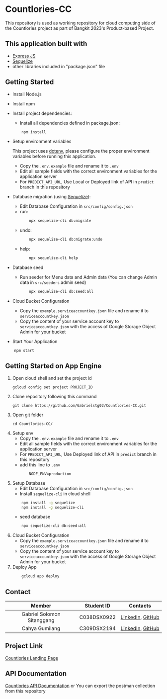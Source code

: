 # Countlories-CC

This repository is used as working repository for cloud computing side of the Countlories project as part of Bangkit 2023's Product-based Project.

## This application built with
* [Express JS](https://expressjs.com/)
* [Sequelize](https://sequelize.org/)
* other libraries included in "package.json" file

## Getting Started
* Install Node.js
* Install npm
* Install project dependencies:
    
    - Install all dependencies defined in package.json:
    ```bash
        npm install
    ```
    
* Setup environment variables

    This project uses [dotenv](https://www.npmjs.com/package/dotenv), please configure the proper environment variables before running this application.
    
    - Copy the `.env.example` file and rename it to `.env`
    - Edit all sample fields with the correct environment variables for the application server
    - For `PREDICT_API_URL`, Use Local or Deployed link of API in `predict` branch in this repository

* Database migration (using [Sequelize](http://docs.sequelizejs.com)):
    - Edit Database Configuration in `src/config/config.json`
    - run: 
        ```bash 
            npx sequelize-cli db:migrate 
        ```
    - undo: 
        ```bash
            npx sequelize-cli db:migrate:undo
        ```
    - help: 
        ```bash
            npx sequelize-cli help
        ```
* Database seed
    - Run seeder for Menu data and Admin data (You can change Admin data in `src/seeders` admin seed)
        ```bash
            npx sequelize-cli db:seed:all
        ```

* Cloud Bucket Configuration
    - Copy the `example.serviceaccountkey.json` file and rename it to `serviceaccountkey.json`
    - Copy the content of your service account key to `serviceaccountkey.json` with the access of Google Storage Object Admin for your bucket

* Start Your Application 
```bash
    npm start
```
## Getting Started on App Engine
1. Open cloud shell and set the project id
    ```
    gcloud config set project PROJECT_ID
    ```
2. Clone repository following this command
    ```
    git clone https://github.com/Gabrielstg02/Countlories-CC.git
    ```
3. Open git folder  
    ```
    cd Countlories-CC/
    ```
4. Setup env
    - Copy the `.env.example` file and rename it to `.env`
    - Edit all sample fields with the correct environment variables for the application server
    - For `PREDICT_API_URL`, Use Deployed link of API in `predict` branch in this repository
    - add this line to `.env`
        ```
            NODE_ENV=production
        ```
6. Setup Database
    - Edit Database Configuration in `src/config/config.json`
    - Install `sequelize-cli` in cloud shell
    ```bash
        npm install -g sequelize
        npm install -g sequelize-cli
    ```
    - seed database
    ```bash
        npx sequelize-cli db:seed:all
    ```
7. Cloud Bucket Configuration
    - Copy the `example.serviceaccountkey.json` file and rename it to `serviceaccountkey.json`
    - Copy the content of your service account key to `serviceaccountkey.json` with the access of Google Storage Object Admin for your bucket
8. Deploy App
    ```bash
        gcloud app deploy
    ```

## Contact
|            Member           				| Student ID |                                                       Contacts                                                      |
| :---------------------------------------: | :--------: | :-----------------------------------------------------------------------------------------------------------------: |
|     Gabriel Solomon Sitanggang     | C038DSX0922  |              [LinkedIn](https://www.linkedin.com/in/gabriel-solomon-sitanggang/), [GitHub](https://github.com/Gabrielstg02/)|
| Cahya Gumilang  | C309DSX2194  |     [LinkedIn](https://www.linkedin.com/in/cahya-gumilang), [GitHub](https://github.com/CahyaG)|

## Project Link
[Countlories Landing Page](https://github.com/IpunkDkk/Countlories)

## API Documentation
[Countlories API Documentation](https://documenter.getpostman.com/view/7864923/2s93sc3XD1)
or
You can export the postman collection from this repository
